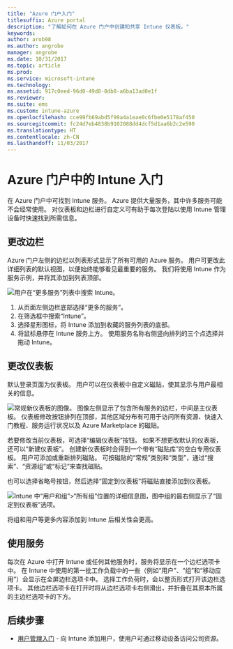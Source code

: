 ```yaml
---
title: "Azure 门户入门"
titlesuffix: Azure portal
description: "了解如何在 Azure 门户中创建和共享 Intune 仪表板。"
keywords: 
author: arob98
ms.author: angrobe
manager: angrobe
ms.date: 10/31/2017
ms.topic: article
ms.prod: 
ms.service: microsoft-intune
ms.technology: 
ms.assetid: 917c0eed-96d0-49d8-8db8-a6ba13ad0e1f
ms.reviewer: 
ms.suite: ems
ms.custom: intune-azure
ms.openlocfilehash: cce99fb69abd5f99a4a1eae0c6fbe0e5178af450
ms.sourcegitcommit: fc24d7eb4838b9102088dd4dcf5d1aa6b2c2e590
ms.translationtype: HT
ms.contentlocale: zh-CN
ms.lasthandoff: 11/03/2017
---
```

# <a name="getting-started-with-intune-in-the-azure-portal"></a>Azure 门户中的 Intune 入门

在 Azure 门户中可找到 Intune 服务。 Azure 提供大量服务，其中许多服务可能不会经常使用。 对仪表板和边栏进行自定义可有助于每次登陆以使用 Intune 管理设备时快速找到所需信息。

## <a name="changing-the-sidebar"></a>更改边栏

Azure 门户左侧的边栏以列表形式显示了所有可用的 Azure 服务。 用户可更改此详细列表的默认视图，以便始终能够看见最重要的服务。 我们将使用 Intune 作为服务示例，并将其添加到列表顶部。

![用户在“更多服务”列表中搜索 Intune。](./media/azure-add-intune1.png)

1. 从页面左侧边栏底部选择“更多的服务”。
2. 在筛选框中搜索“Intune”。
3. 选择星形图标，将 Intune 添加到收藏的服务列表的底部。
4. 将鼠标悬停在 Intune 服务上方。 使用服务名称右侧竖向排列的三个点选择并拖动 Intune。

## <a name="changing-the-dashboard"></a>更改仪表板

默认登录页面为仪表板。 用户可以在仪表板中自定义磁贴，使其显示与用户最相关的信息。

![常规新仪表板的图像。 图像左侧显示了包含所有服务的边栏，中间是主仪表板。 仪表板修改按钮排列在顶部，其他区域分布有可用于访问所有资源、快速入门教程、服务运行状况以及 Azure Marketplace 的磁贴。](./media/azure-default-dashboard.png)

若要修改当前仪表板，可选择“编辑仪表板”按钮。 如果不想更改默认的仪表板，还可以“新建仪表板”。 创建新仪表板时会得到一个带有“磁贴库”的空白专用仪表板。 用户可添加或重新排列磁贴。 可按磁贴的“常规”类别和“类型”，通过“搜索”、“资源组”或“标记”来查找磁贴。

也可以选择省略号按钮，然后选择“固定到仪表板”将磁贴直接添加到仪表板。

![Intune 中“用户和组”>“所有组”位置的详细信息图，图中组的最右侧显示了“固定到仪表板”选项。](./media/azure-pin-to-dashboard.png)

将组和用户等更多内容添加到 Intune 后相关性会更高。

## <a name="using-services"></a>使用服务

每次在 Azure 中打开 Intune 或任何其他服务时，服务将显示在一个边栏选项卡中。 在 Intune 中使用的第一批工作负载中的一些（例如“用户”、“组”和“移动应用”）会显示在全屏边栏选项卡中。 选择工作负荷时，会以整页形式打开该边栏选项卡。 其他边栏选项卡在打开时将从边栏选项卡右侧滑出，并折叠在其原本所属的主边栏选项卡的下方。

## <a name="next-steps"></a>后续步骤

* [用户管理入门](get-started-users.md) - 向 Intune 添加用户，使用户可通过移动设备访问公司资源。
